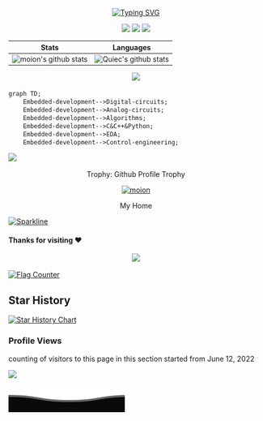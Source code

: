 
<div align="center">
    
<a href="https://git.io/typing-svg"><img src="https://readme-typing-svg.demolab.com?font=Noto+Sans+Simplified+Chinese&pause=1000&color=0B159B&center=true&vCenter=true&multiline=true&repeat=false&width=435&height=60&lines=%E4%BE%9D%E7%84%B6%E8%8C%83%E5%BE%B7%E5%BD%AA;%E6%94%80%E7%99%BB%E7%9A%84%E8%BF%87%E7%A8%8B%E4%B9%9F%E8%AE%B8%E6%BC%AB%E9%95%BF%EF%BC%8C%E4%BD%86%E5%B7%85%E5%B3%B0%E7%9A%84%E9%A3%8E%E6%99%AF%E6%98%AF%E5%80%BC%E5%BE%97%E7%9A%84" alt="Typing SVG" /></a>
    
</div>

<!--   my-icons -->
<p align="center">
    <a href="https://github.com/moion/moion/graphs/contributors"><img src="https://img.shields.io/github/contributors/moion/moion?color=blue"></a>
    <a href="https://github.com/moion/moion/stargazers"><img src="https://img.shields.io/github/stars/moion/moion.svg?logo=github"></a>
    <a href="https://github.com/moion/moion/network/members"><img src="https://img.shields.io/github/forks/moion/moion.svg?color=blue&logo=github"></a>
</p>


| Stats                                                                                                                                       | Languages                                                                                                                         |
|-----------------------------------------------------------------------------------------------------------------------------------------|---------------------------------------------------------------------------------------------------------------------------|
| ![moion's github stats](https://github-readme-stats.vercel.app/api?username=moion&show_icons=true&theme=radical&include_all_commits=true) | ![Quiec's github stats](https://github-readme-stats.vercel.app/api/top-langs/?username=moion&theme=radical&layout=compact) |

<div align="center">
    
<img src="https://github-readme-streak-stats.herokuapp.com/?user=moion"></img>

</div>

```mermaid
graph TD;
    Embedded-development-->Digital-circuits;
    Embedded-development-->Analog-circuits;
    Embedded-development-->Algorithms;
    Embedded-development-->C&C++&Python;
    Embedded-development-->EDA;
    Embedded-development-->Control-engineering;
   ```


<!--   grid-snake -->
![](https://github.com/moion/moion/blob/output/github-contribution-grid-snake.svg)


<div align="center">
<summary>Trophy: Github Profile Trophy</summary>
</div>

<p align="center"> 
<a href="https://github.com/ryo-ma/github-profile-trophy"><img src="https://github-profile-trophy.vercel.app/?username=moion" alt="moion" /></a>
</p>


<!-- Belarus - My Home-->
<div align="center">
<summary>My Home</summary>
</div>

[![Sparkline](https://stars.medv.io/Naereen/badges.svg)](https://stars.medv.io/Naereen/badges)

#### Thanks for visiting :heart:

<p align="center"> 
<img src="https://profile-counter.glitch.me/moion/count.svg">  
    
<br>
    
<a href="https://info.flagcounter.com/YPVh"><img src="https://s11.flagcounter.com/countxl/YPVh/bg_FFFFFF/txt_000000/border_CCCCCC/columns_8/maxflags_21/viewers_0/labels_1/pageviews_1/flags_0/percent_0/" alt="Flag Counter" border="0"></a>



## Star History

[![Star History Chart](https://api.star-history.com/svg?repos=moion/moion&type=Date)](https://star-history.com/#moion/moion)




### Profile Views
counting of visitors to this page in this section started from June 12, 2022

![](https://count.getloli.com/get/@moion.github.readme)
</br>

![](Bottom_down.svg)

